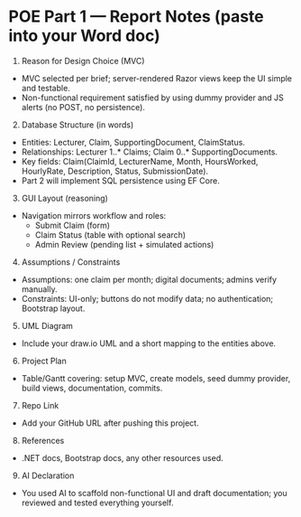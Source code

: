 # POE Part 1 — Report Notes (paste into your Word doc)

1) Reason for Design Choice (MVC)
- MVC selected per brief; server-rendered Razor views keep the UI simple and testable.
- Non-functional requirement satisfied by using dummy provider and JS alerts (no POST, no persistence).

2) Database Structure (in words)
- Entities: Lecturer, Claim, SupportingDocument, ClaimStatus.
- Relationships: Lecturer 1..* Claims; Claim 0..* SupportingDocuments.
- Key fields: Claim(ClaimId, LecturerName, Month, HoursWorked, HourlyRate, Description, Status, SubmissionDate).
- Part 2 will implement SQL persistence using EF Core.

3) GUI Layout (reasoning)
- Navigation mirrors workflow and roles:
  * Submit Claim (form)
  * Claim Status (table with optional search)
  * Admin Review (pending list + simulated actions)

4) Assumptions / Constraints
- Assumptions: one claim per month; digital documents; admins verify manually.
- Constraints: UI-only; buttons do not modify data; no authentication; Bootstrap layout.

5) UML Diagram
- Include your draw.io UML and a short mapping to the entities above.

6) Project Plan
- Table/Gantt covering: setup MVC, create models, seed dummy provider, build views, documentation, commits.

7) Repo Link
- Add your GitHub URL after pushing this project.

8) References
- .NET docs, Bootstrap docs, any other resources used.

9) AI Declaration
- You used AI to scaffold non-functional UI and draft documentation; you reviewed and tested everything yourself.
